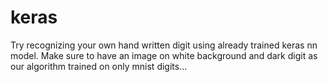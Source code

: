 # keras
Try recognizing your own hand written digit using already trained keras nn model. Make sure to have an image on white background and dark digit as our algorithm trained on only mnist digits...
